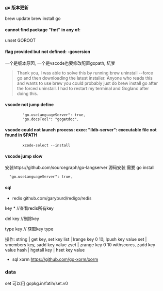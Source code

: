 
#### go 版本更新 

brew update
brew install go

#### cannot find package "fmt" in any of:
unset GOROOT

#### flag provided but not defined: -goversion

一个是版本原因, 一个是vscode也要修改配置gopath, 坑爹

>Thank you, I was able to solve this by running brew uninstall --force go and then downloading the latest installer. Anyone who reads this and wants to use brew you could probably just do brew install go after the forced uninstall. I had to restart my terminal and Gogland after doing this.

#### vscode not jump define

```
        "go.useLanguageServer": true,
        "go.docsTool": "gogetdoc",
```

#### vscode could not launch process: exec: "lldb-server": executable file not found in $PATH

```
        xcode-select --install
```
#### vscode jump slow
安装https://github.com/sourcegraph/go-langserver
源码安装 需要 go install
```
  "go.useLanguageServer": true,
```


#### sql

+ redis
github.com/garyburd/redigo/redis

key *  //查看redis所有key

del key //删除key

type key // 获取key type

操作:
string | get key, set key
list | lrange key 0 10, lpush key value
set | smembers key, sadd key value
zset | zrange key 0 10 withscores, zadd key value
hash | hgetall key | hset key value


+ sql xorm
https://github.com/go-xorm/xorm



### data
set 可以用 gopkg.in/fatih/set.v0



